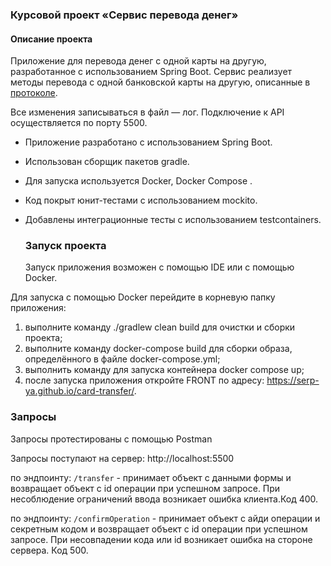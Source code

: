 ### Курсовой проект «Сервис перевода денег»
#### Описание проекта

 Приложение для перевода денег с одной карты на другую, разработанное с использованием Spring Boot. Cервис реализует методы перевода с одной банковской карты на другую, описанные в [протоколе](https://github.com/netology-code/jd-homeworks/blob/master/diploma/MoneyTransferServiceSpecification.yaml).
 
  Все изменения записываться в файл — лог. Подключение к API осуществляется по порту 5500.

- Приложение разработано с использованием Spring Boot.
- Использован сборщик пакетов gradle.
- Для запуска используется Docker, Docker Compose .
- Код покрыт юнит-тестами с использованием mockito.
- Добавлены интеграционные тесты с использованием testcontainers.

  ### Запуск проекта
  Запуск приложения возможен с помощью IDE или с помощью Docker.
  
 Для запуска с помощью Docker перейдите в корневую папку приложения:
1. выполните команду ./gradlew clean build для очистки и сборки проекта;
2. выполните команду docker-compose build для сборки образа, определённого в файле docker-compose.yml;
3. выполнить команду для запуска контейнера docker compose up;
4. после запуска приложения откройте FRONT по адресу: https://serp-ya.github.io/card-transfer/.

### Запросы
Запросы протестированы с помощью Postman

Запросы поступают на сервер: http://localhost:5500

по эндпоинту: `/transfer` - принимает объект с данными формы и возвращает объект с id операции при успешном запросе. При несоблюдение ограничений ввода возникает ошибка клиента.Код 400.

по эндпоинту: `/confirmOperation` - принимает объект с айди операции и секретным кодом и возвращает объект с id операции при успешном запросе. При несовпадении кода или id возникает ошибка на стороне сервера. Код 500.
  


